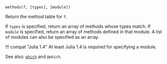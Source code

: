 ```
methods(f, [types], [module])
```

Return the method table for `f`.

If `types` is specified, return an array of methods whose types match. If `module` is specified, return an array of methods defined in that module. A list of modules can also be specified as an array.

!!! compat "Julia 1.4"
    At least Julia 1.4 is required for specifying a module.


See also: [`which`](@ref) and `@which`.
